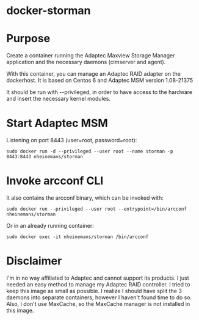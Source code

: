 # docker-storman
# Purpose
Create a container running the Adaptec Maxview Storage Manager application and the necessary daemons (cimserver and agent).

With this container, you can manage an Adaptec RAID adapter on the dockerhost. It is based on Centos 6 and Adaptec MSM version 1.08-21375

It should be run with --privileged, in order to have access to the hardware and insert the necessary kernel modules.

# Start Adaptec MSM
Listening on port 8443 (user=root, password=root):

	sudo docker run -d --privileged --user root --name storman -p 8443:8443 nheinemans/storman

# Invoke arcconf CLI
It also contains the arcconf binary, which can be invoked with:

    sudo docker run --privileged --user root --entrypoint=/bin/arcconf nheinemans/storman

Or in an already running container:

    sudo docker exec -it nheinemans/storman /bin/arcconf

# Disclaimer
I'm in no way affiliated to Adaptec and cannot support its products. I just needed an easy method to manage my Adaptec RAID controller.
I tried to keep this image as small as possible. I realize I should have split the 3 daemons into separate containers, however I haven't found time to do so. Also, I don't use MaxCache, so the MaxCache manager is not installed in this image.
